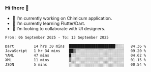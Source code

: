 ### Hi there 👋

<!--
**devcat37/devcat37** is a ✨ _special_ ✨ repository because its `README.md` (this file) appears on your GitHub profile.-->


- 🔭 I’m currently working on Chimicum application.
- 🌱 I’m currently learning Flutter/Dart.
- 👯 I’m looking to collaborate with UI designers.
<!-- - 🤔 I’m looking for help with ... -->

<!--START_SECTION:waka-->

```txt
From: 06 September 2025 - To: 13 September 2025

Dart         14 hrs 30 mins  █████████████████████░░░░   84.36 %
JavaScript   1 hr 34 mins    ██▒░░░░░░░░░░░░░░░░░░░░░░   09.20 %
YAML         47 mins         █░░░░░░░░░░░░░░░░░░░░░░░░   04.62 %
XML          11 mins         ▒░░░░░░░░░░░░░░░░░░░░░░░░   01.15 %
JSON         5 mins          ░░░░░░░░░░░░░░░░░░░░░░░░░   00.54 %
```

<!--END_SECTION:waka-->
